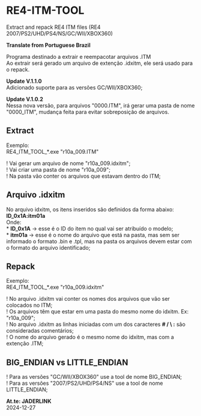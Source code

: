 # RE4-ITM-TOOL
Extract and repack RE4 ITM files (RE4 2007/PS2/UHD/PS4/NS/GC/WII/XBOX360)

**Translate from Portuguese Brazil**

Programa destinado a extrair e reempacotar arquivos .ITM
<br> Ao extrair será gerado um arquivo de extenção .idxitm, ele será usado para o repack.

**Update V.1.1.0**
<br>Adicionado suporte para as versões GC/WII/XBOX360;

**Update V.1.0.2**
<br>Nessa nova versão, para arquivos "0000.ITM", irá gerar uma pasta de nome "0000_ITM", mudança feita para evitar sobreposição de arquivos.

## Extract
Exemplo:
<br>RE4_ITM_TOOL_*.exe "r10a_009.ITM"

! Vai gerar um arquivo de nome "r10a_009.idxitm";
<br>! Vai criar uma pasta de nome "r10a_009";
<br>! Na pasta vão conter os arquivos que estavam dentro do ITM;

## Arquivo .idxitm

No arquivo idxitm, os itens inseridos são definidos da forma abaixo:
<br>**ID_0x1A:itm01a**
<br> Onde:
<br>* **ID_0x1A** -> esse é o ID do item no qual vai ser atribuído o modelo;
<br>* **itm01a** -> esse é o nome do arquivo que está na pasta, mas sem ser informado o formato .bin e .tpl, mas na pasta os arquivos devem estar com o formato do arquivo identificado;

## Repack
Exemplo:
<br>RE4_ITM_TOOL_*.exe "r10a_009.idxitm"

! No arquivo .idxitm vai conter os nomes dos arquivos que vão ser colocados no ITM;
<br>! Os arquivos têm que estar em uma pasta do mesmo nome do idxitm. Ex: "r10a_009";
<br>! No arquivo .idxitm as linhas iniciadas com um dos caracteres **# / \\ :** são consideradas comentários;
<br>! O nome do arquivo gerado é o mesmo nome do idxitm, mas com a extenção .ITM;

## BIG_ENDIAN vs LITTLE_ENDIAN

! Para as versões "GC/WII/XBOX360" use a tool de nome BIG_ENDIAN;
<br>! Para as versões "2007/PS2/UHD/PS4/NS" use a tool de nome LITTLE_ENDIAN;

**At.te: JADERLINK**
<br>2024-12-27